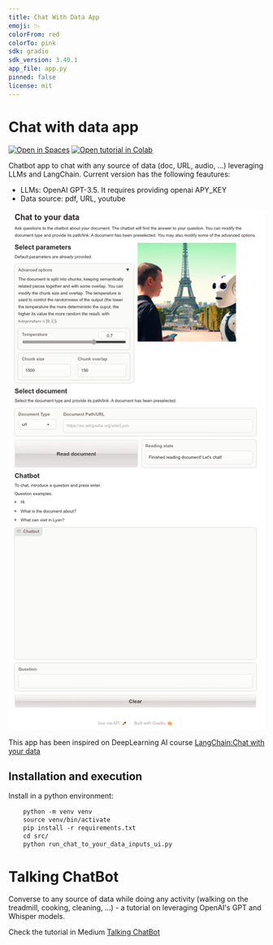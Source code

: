 ```yaml
---
title: Chat With Data App
emoji: 📉
colorFrom: red
colorTo: pink
sdk: gradio
sdk_version: 3.40.1
app_file: app.py
pinned: false
license: mit
---
```


# Chat with data app    
[![Open in Spaces](https://badgen.net/static/open/on%20HFSpaces/cyan)](https://replit.com/@jabascal1/ytube-download?v=1) [![Open tutorial in Colab](https://colab.research.google.com/assets/colab-badge.svg)](https://colab.research.google.com/github/jabascal/chat_with_data_app/blob/main/notebook/chat_to_your_data_medium.ipynb)


Chatbot app to chat with any source of data (doc, URL, audio, ...) leveraging LLMs and LangChain. Current version has the following feautures:
- LLMs: OpenAI GPT-3.5. It requires providing openai APY_KEY
- Data source: pdf, URL, youtube

![](https://github.com/jabascal/chat_with_data_app/blob/main/figures/app_ui.png)

This app has been inspired on DeepLearning AI course [LangChain:Chat with your data](https://www.deeplearning.ai/short-courses/langchain-chat-with-your-data)

## Installation and execution
Install in a python environment:
```
    python -m venv venv
    source venv/bin/activate
    pip install -r requirements.txt
    cd src/
    python run_chat_to_your_data_inputs_ui.py
```

# Talking ChatBot 
Converse to any source of data while doing any activity (walking on the treadmill, cooking, cleaning, ...) - a tutorial on leveraging OpenAI's GPT and Whisper models. 

Check the tutorial in Medium [Talking ChatBot](https://medium.com/@juanabascal78/talking-chatbot-from-chatting-to-talking-to-any-source-of-data-705453da43d5)